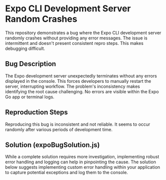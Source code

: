 # Expo CLI Development Server Random Crashes

This repository demonstrates a bug where the Expo CLI development server randomly crashes without providing any error messages. The issue is intermittent and doesn't present consistent repro steps. This makes debugging difficult.

## Bug Description
The Expo development server unexpectedly terminates without any errors displayed in the console. This forces developers to manually restart the server, interrupting workflow. The problem's inconsistency makes identifying the root cause challenging. No errors are visible within the Expo Go app or terminal logs.

## Reproduction Steps
Reproducing this bug is inconsistent and not reliable.  It seems to occur randomly after various periods of development time.

## Solution (expoBugSolution.js)
While a complete solution requires more investigation, implementing robust error handling and logging can help in pinpointing the cause.  The solution below suggests implementing custom error handling within your application to capture potential exceptions and log them to the console.